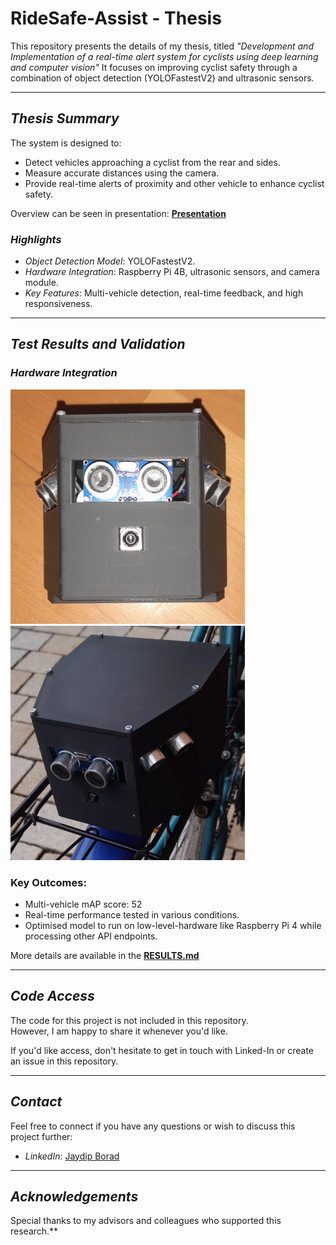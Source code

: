 # RideSafe-Assist - Thesis


This repository presents the details of my thesis, titled *"Development and Implementation of a real-time alert system for cyclists using deep learning and computer vision"* It focuses on improving cyclist safety through a combination of object detection (YOLOFastestV2) and ultrasonic sensors.

---

## *Thesis Summary*

The system is designed to:
- Detect vehicles approaching a cyclist from the rear and sides.
- Measure accurate distances using the camera.
- Provide real-time alerts of proximity and other vehicle to enhance cyclist safety.

Overview can be seen in presentation: [**Presentation**](https://github.com/boradj/RideSafe-Assist/blob/main/final_thesis.pdf)

### *Highlights*
- *Object Detection Model*: YOLOFastestV2.
- *Hardware Integration*: Raspberry Pi 4B, ultrasonic sensors, and camera module.
- *Key Features*: Multi-vehicle detection, real-time feedback, and high responsiveness.

---

## *Test Results and Validation*

### *Hardware Integration*

<img src="https://github.com/boradj/RideSafe-Assist/blob/main/Images/sensorintegratefront.jpg" width="375" height="375"> <img src="https://github.com/boradj/RideSafe-Assist/blob/main/Images/cyclemount2.png" width="375" height="375"> 

### Key Outcomes:
- Multi-vehicle mAP score: 52
- Real-time performance tested in various conditions.
- Optimised model to run on low-level-hardware like Raspberry Pi 4 while processing other API endpoints.

More details are available in the [**RESULTS.md**](https://github.com/boradj/RideSafe-Assist/blob/main/RESULTS.md)

---

## *Code Access*

The code for this project is not included in this repository.  
However, I am happy to share it whenever you'd like.  

If you'd like access, don't hesitate to get in touch with Linked-In or create an issue in this repository.

---

## *Contact*

Feel free to connect if you have any questions or wish to discuss this project further:
- *LinkedIn*: [Jaydip Borad](https://www.linkedin.com/in/jaydip-borad/)

---

## *Acknowledgements*
Special thanks to my advisors and colleagues who supported this research.**
